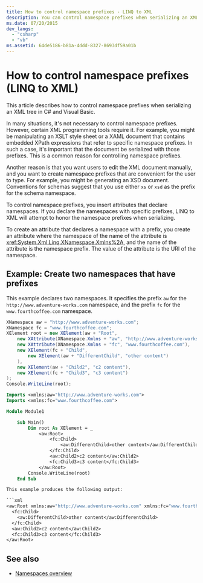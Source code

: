```yaml
---
title: How to control namespace prefixes - LINQ to XML
description: You can control namespace prefixes when serializing an XML tree in C# and Visual Basic. To do this, insert attributes that declare namespaces.
ms.date: 07/20/2015
dev_langs:
  - "csharp"
  - "vb"
ms.assetid: 64de5186-b81a-4ddd-8327-8693df59a01b
---
```


# How to control namespace prefixes (LINQ to XML)

This article describes how to control namespace prefixes when serializing an XML tree in C# and Visual Basic.

In many situations, it's not necessary to control namespace prefixes. However, certain XML programming tools require it. For example, you might be manipulating an XSLT style sheet or a XAML document that contains embedded XPath expressions that refer to specific namespace prefixes. In such a case, it's important that the document be serialized with those prefixes. This is a common reason for controlling namespace prefixes.

Another reason is that you want users to edit the XML document manually, and you want to create namespace prefixes that are convenient for the user to type. For example, you might be generating an XSD document. Conventions for schemas suggest that you use either `xs` or `xsd` as the prefix for the schema namespace.

To control namespace prefixes, you insert attributes that declare namespaces. If you declare the namespaces with specific prefixes, LINQ to XML will attempt to honor the namespace prefixes when serializing.

To create an attribute that declares a namespace with a prefix, you create an attribute where the namespace of the name of the attribute is <xref:System.Xml.Linq.XNamespace.Xmlns%2A>, and the name of the attribute is the namespace prefix. The value of the attribute is the URI of the namespace.

## Example: Create two namespaces that have prefixes

This example declares two namespaces. It specifies the prefix `aw` for the `http://www.adventure-works.com` namespace, and the prefix `fc` for the `www.fourthcoffee.com` namespace.

```csharp
XNamespace aw = "http://www.adventure-works.com";
XNamespace fc = "www.fourthcoffee.com";
XElement root = new XElement(aw + "Root",
    new XAttribute(XNamespace.Xmlns + "aw", "http://www.adventure-works.com"),
    new XAttribute(XNamespace.Xmlns + "fc", "www.fourthcoffee.com"),
    new XElement(fc + "Child",
        new XElement(aw + "DifferentChild", "other content")
    ),
    new XElement(aw + "Child2", "c2 content"),
    new XElement(fc + "Child3", "c3 content")
);
Console.WriteLine(root);
```

```vb
Imports <xmlns:aw="http://www.adventure-works.com">
Imports <xmlns:fc="www.fourthcoffee.com">

Module Module1

    Sub Main()
        Dim root As XElement = _
            <aw:Root>
                <fc:Child>
                    <aw:DifferentChild>other content</aw:DifferentChild>
                </fc:Child>
                <aw:Child2>c2 content</aw:Child2>
                <fc:Child3>c3 content</fc:Child3>
            </aw:Root>
        Console.WriteLine(root)
    End Sub

This example produces the following output:

```xml
<aw:Root xmlns:aw="http://www.adventure-works.com" xmlns:fc="www.fourthcoffee.com">
  <fc:Child>
    <aw:DifferentChild>other content</aw:DifferentChild>
  </fc:Child>
  <aw:Child2>c2 content</aw:Child2>
  <fc:Child3>c3 content</fc:Child3>
</aw:Root>
```

## See also

- [Namespaces overview](namespaces-overview.md)
